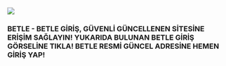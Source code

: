 <h4><a href="https://betle.com"><img src="https://betle.xyz/wp-content/uploads/2024/09/Asset-2.png"></a></h4>
<h3>BETLE - BETLE GİRİŞ, GÜVENLİ GÜNCELLENEN SİTESİNE ERİŞİM SAĞLAYIN! YUKARIDA BULUNAN BETLE GİRİŞ GÖRSELİNE TIKLA! BETLE RESMİ GÜNCEL ADRESİNE HEMEN GİRİŞ YAP!</h3>
